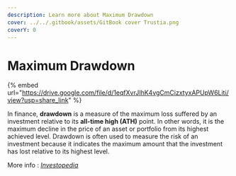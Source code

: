 ```yaml
---
description: Learn more about Maximum Drawdown
cover: ../../.gitbook/assets/GitBook cover Trustia.png
coverY: 0
---
```


# Maximum Drawdown

{% embed url="https://drive.google.com/file/d/1eqfXvrJIhK4vgCmCizxtyxAPUpW6Liti/view?usp=share_link" %}

In finance, **drawdown** is a measure of the maximum loss suffered by an investment relative to its **all-time high (ATH)** point. In other words, it is the maximum decline in the price of an asset or portfolio from its highest achieved level. Drawdown is often used to measure the risk of an investment because it indicates the maximum amount that the investment has lost relative to its highest level.

More info : [_Investopedia_](https://www.investopedia.com/terms/d/drawdown.asp)

<figure><img src="../../.gitbook/assets/Capture d’écran 2023-11-04 à 16.02.37.png" alt=""><figcaption></figcaption></figure>
